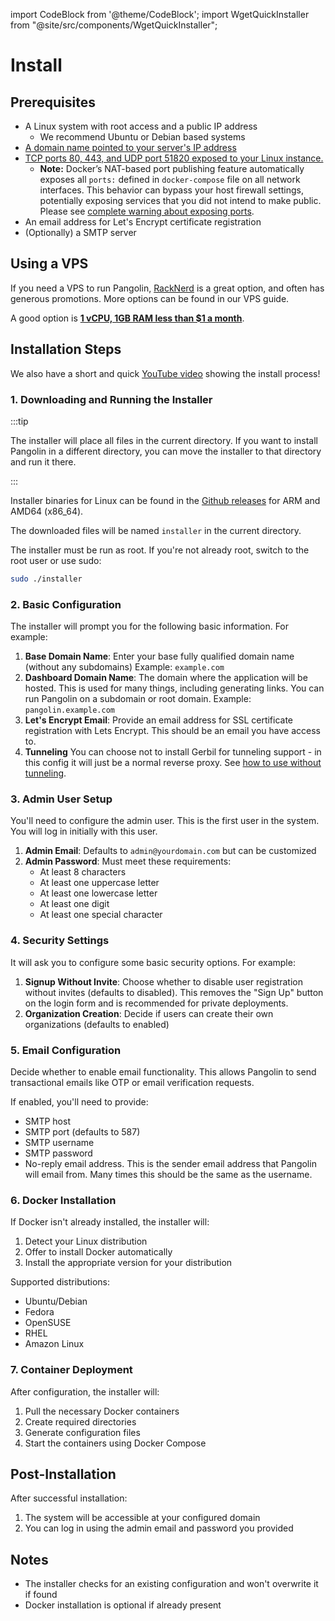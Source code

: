 import CodeBlock from '@theme/CodeBlock';
import WgetQuickInstaller from "@site/src/components/WgetQuickInstaller";

# Install

## Prerequisites

- A Linux system with root access and a public IP address
  - We recommend Ubuntu or Debian based systems
- [A domain name pointed to your server's IP address](./02-dns-networking.md)
- [TCP ports 80, 443, and UDP port 51820 exposed to your Linux instance.](./02-dns-networking.md)
  - **Note:** Docker’s NAT-based port publishing feature automatically exposes all `ports:` defined in `docker-compose` file on all network interfaces. This behavior can bypass your host firewall settings, potentially exposing services that you did not intend to make public. Please see [complete warning about exposing ports](/Getting%20Started/dns-networking#ports-to-expose).
- An email address for Let's Encrypt certificate registration
- (Optionally) a SMTP server

## Using a VPS

If you need a VPS to run Pangolin, [RackNerd](https://my.racknerd.com/aff.php?aff=13788) is a great option, and often has generous promotions. More options can be found in our VPS guide.

A good option is [**1 vCPU, 1GB RAM less than $1 a month**](https://my.racknerd.com/aff.php?aff=13788&pid=903).

## Installation Steps

We also have a short and quick [YouTube video](https://youtu.be/W0uVLjTyAn8) showing the install process!

### 1. Downloading and Running the Installer

:::tip

The installer will place all files in the current directory. If you want to install Pangolin in a different directory, you can move the installer to that directory and run it there.

:::

Installer binaries for Linux can be found in the [Github releases](https://github.com/fosrl/pangolin/releases) for ARM and AMD64 (x86_64).

<WgetQuickInstaller />

The downloaded files will be named `installer` in the current directory.

The installer must be run as root. If you're not already root, switch to the root user or use sudo:

```bash
sudo ./installer
```

### 2. Basic Configuration

The installer will prompt you for the following basic information. For example:

1. **Base Domain Name**: Enter your base fully qualified domain name (without any subdomains) Example: `example.com`
2. **Dashboard Domain Name**: The domain where the application will be hosted. This is used for many things, including generating links. You can run Pangolin on a subdomain or root domain. Example: `pangolin.example.com`
3. **Let's Encrypt Email**: Provide an email address for SSL certificate registration with Lets Encrypt. This should be an email you have access to.
4. **Tunneling** You can choose not to install Gerbil for tunneling support - in this config it will just be a normal reverse proxy. See [how to use without tunneling](/03-Pangolin/03-without-tunneling.md).

### 3. Admin User Setup

You'll need to configure the admin user. This is the first user in the system. You will log in initially with this user.

1. **Admin Email**: Defaults to `admin@yourdomain.com` but can be customized
2. **Admin Password**: Must meet these requirements:
   - At least 8 characters
   - At least one uppercase letter
   - At least one lowercase letter
   - At least one digit
   - At least one special character

### 4. Security Settings

It will ask you to configure some basic security options. For example:

1. **Signup Without Invite**: Choose whether to disable user registration without invites (defaults to disabled). This removes the "Sign Up" button on the login form and is recommended for private deployments.
2. **Organization Creation**: Decide if users can create their own organizations (defaults to enabled)

### 5. Email Configuration

Decide whether to enable email functionality. This allows Pangolin to send transactional emails like OTP or email verification requests.

If enabled, you'll need to provide:

- SMTP host
- SMTP port (defaults to 587)
- SMTP username
- SMTP password
- No-reply email address. This is the sender email address that Pangolin will email from. Many times this should be the same as the username.

### 6. Docker Installation

If Docker isn't already installed, the installer will:

1. Detect your Linux distribution
2. Offer to install Docker automatically
3. Install the appropriate version for your distribution

Supported distributions:

- Ubuntu/Debian
- Fedora
- OpenSUSE
- RHEL
- Amazon Linux

### 7. Container Deployment

After configuration, the installer will:

1. Pull the necessary Docker containers
2. Create required directories
3. Generate configuration files
4. Start the containers using Docker Compose

## Post-Installation

After successful installation:

1. The system will be accessible at your configured domain
2. You can log in using the admin email and password you provided

## Notes

- The installer checks for an existing configuration and won't overwrite it if found
- Docker installation is optional if already present
